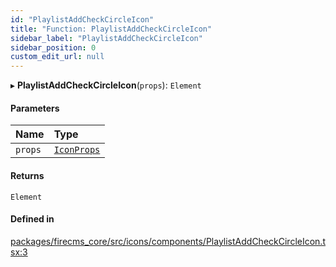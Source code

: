 ```yaml
---
id: "PlaylistAddCheckCircleIcon"
title: "Function: PlaylistAddCheckCircleIcon"
sidebar_label: "PlaylistAddCheckCircleIcon"
sidebar_position: 0
custom_edit_url: null
---
```


▸ **PlaylistAddCheckCircleIcon**(`props`): `Element`

#### Parameters

| Name | Type |
| :------ | :------ |
| `props` | [`IconProps`](../types/IconProps.md) |

#### Returns

`Element`

#### Defined in

[packages/firecms_core/src/icons/components/PlaylistAddCheckCircleIcon.tsx:3](https://github.com/FireCMSco/firecms/blob/d45f3739/packages/firecms_core/src/icons/components/PlaylistAddCheckCircleIcon.tsx#L3)
